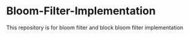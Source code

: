 # Bloom-Filter-Implementation
This repository is for bloom filter and block bloom filter implementation

